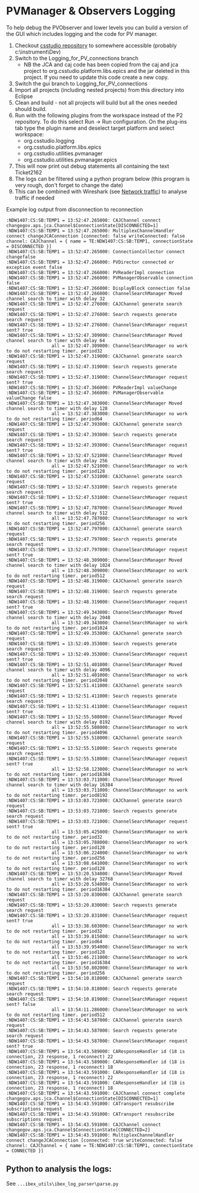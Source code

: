 # PVManager & Observers Logging

To help debug the PVObserver and lower levels you can build a version of the GUI which includes logging and the code for PV manager.

1. Checkout [csstudio repository](https://github.com/ISISComputingGroup/CSStudio_3_3) to somewhere accessible (probably c:\instrument\Dev)
1. Switch to the Logging_for_PV_connections branch
    - NB the JCA and caj code has been copied from the caj and jca project to org.csstudio.platform.libs.epics and the jar deleted in this project. If you need to update this code create a new copy.
1. Switch the gui branch to Logging_for_PV_connections 
1. Import all projects (including nested projects) from this directory into Eclipse 
1. Clean and build - not all projects will build but all the ones needed should build.
1. Run with the following plugins from the workspace instead of the P2 repository. To do this select Run -> Run configuration. On the plug-ins tab type the plugin name and deselect target platform and select workspace:
    - org.csstudio.logging
    - org.csstudio.platform.libs.epics
    - org.csstudio.utilities.pvmanager
    - org.csstudio.utilities.pvmanager.epics
1. This will now print out debug statements all containing the text Ticket2162
1. The logs can be filtered using a python program below (this program is very rough, don't forget to change the date)
1. This can be combined with Wireshark (see [Network traffic](/tools/Network-traffic)) to analyse traffic if needed

Example log output from disconnection to reconnection

```
:NDW1407:CS:SB:TEMP1 = 13:52:47.265000: CAJChannel connect changegov.aps.jca.Channel$ConnectionState[DISCONNECTED=1]
:NDW1407:CS:SB:TEMP1 = 13:52:47.265000: MultiplexChannelHandler connect changeJCAConnection [connected: false writeConnected: false channel: CAJChannel = { name = TE:NDW1407:CS:SB:TEMP1, connectionState = DISCONNECTED }]
:NDW1407:CS:SB:TEMP1 = 13:52:47.265000: ConnectionCollector connect changefalse
:NDW1407:CS:SB:TEMP1 = 13:52:47.266000: PVDirector connected or exception event false
:NDW1407:CS:SB:TEMP1 = 13:52:47.266000: PVReaderImpl connection
:NDW1407:CS:SB:TEMP1 = 13:52:47.266000: PVManagerObservable connection false
:NDW1407:CS:SB:TEMP1 = 13:52:47.266000: DisplayBlock connection false
:NDW1407:CS:SB:TEMP1 = 13:52:47.266000: ChannelSearchManager Moved channel search to timer with delay 32
:NDW1407:CS:SB:TEMP1 = 13:52:47.276000: CAJChannel generate search request
:NDW1407:CS:SB:TEMP1 = 13:52:47.276000: Search requests generate search request
:NDW1407:CS:SB:TEMP1 = 13:52:47.276000: ChannelSearchManager request sent? true
:NDW1407:CS:SB:TEMP1 = 13:52:47.309000: ChannelSearchManager Moved channel search to timer with delay 64
                 all = 13:52:47.309000: ChannelSearchManager no work to do not restarting timer. period32
:NDW1407:CS:SB:TEMP1 = 13:52:47.319000: CAJChannel generate search request
:NDW1407:CS:SB:TEMP1 = 13:52:47.319000: Search requests generate search request
:NDW1407:CS:SB:TEMP1 = 13:52:47.319000: ChannelSearchManager request sent? true
:NDW1407:CS:SB:TEMP1 = 13:52:47.366000: PVReaderImpl valueChange
:NDW1407:CS:SB:TEMP1 = 13:52:47.366000: PVManagerObservable valueChange false
:NDW1407:CS:SB:TEMP1 = 13:52:47.383000: ChannelSearchManager Moved channel search to timer with delay 128
                 all = 13:52:47.383000: ChannelSearchManager no work to do not restarting timer. period64
:NDW1407:CS:SB:TEMP1 = 13:52:47.393000: CAJChannel generate search request
:NDW1407:CS:SB:TEMP1 = 13:52:47.393000: Search requests generate search request
:NDW1407:CS:SB:TEMP1 = 13:52:47.393000: ChannelSearchManager request sent? true
:NDW1407:CS:SB:TEMP1 = 13:52:47.521000: ChannelSearchManager Moved channel search to timer with delay 256
                 all = 13:52:47.521000: ChannelSearchManager no work to do not restarting timer. period128
:NDW1407:CS:SB:TEMP1 = 13:52:47.531000: CAJChannel generate search request
:NDW1407:CS:SB:TEMP1 = 13:52:47.531000: Search requests generate search request
:NDW1407:CS:SB:TEMP1 = 13:52:47.531000: ChannelSearchManager request sent? true
:NDW1407:CS:SB:TEMP1 = 13:52:47.787000: ChannelSearchManager Moved channel search to timer with delay 512
                 all = 13:52:47.787000: ChannelSearchManager no work to do not restarting timer. period256
:NDW1407:CS:SB:TEMP1 = 13:52:47.797000: CAJChannel generate search request
:NDW1407:CS:SB:TEMP1 = 13:52:47.797000: Search requests generate search request
:NDW1407:CS:SB:TEMP1 = 13:52:47.797000: ChannelSearchManager request sent? true
:NDW1407:CS:SB:TEMP1 = 13:52:48.309000: ChannelSearchManager Moved channel search to timer with delay 1024
                 all = 13:52:48.309000: ChannelSearchManager no work to do not restarting timer. period512
:NDW1407:CS:SB:TEMP1 = 13:52:48.319000: CAJChannel generate search request
:NDW1407:CS:SB:TEMP1 = 13:52:48.319000: Search requests generate search request
:NDW1407:CS:SB:TEMP1 = 13:52:48.319000: ChannelSearchManager request sent? true
:NDW1407:CS:SB:TEMP1 = 13:52:49.343000: ChannelSearchManager Moved channel search to timer with delay 2048
                 all = 13:52:49.343000: ChannelSearchManager no work to do not restarting timer. period1024
:NDW1407:CS:SB:TEMP1 = 13:52:49.353000: CAJChannel generate search request
:NDW1407:CS:SB:TEMP1 = 13:52:49.353000: Search requests generate search request
:NDW1407:CS:SB:TEMP1 = 13:52:49.353000: ChannelSearchManager request sent? true
:NDW1407:CS:SB:TEMP1 = 13:52:51.401000: ChannelSearchManager Moved channel search to timer with delay 4096
                 all = 13:52:51.401000: ChannelSearchManager no work to do not restarting timer. period2048
:NDW1407:CS:SB:TEMP1 = 13:52:51.411000: CAJChannel generate search request
:NDW1407:CS:SB:TEMP1 = 13:52:51.411000: Search requests generate search request
:NDW1407:CS:SB:TEMP1 = 13:52:51.411000: ChannelSearchManager request sent? true
:NDW1407:CS:SB:TEMP1 = 13:52:55.508000: ChannelSearchManager Moved channel search to timer with delay 8192
                 all = 13:52:55.508000: ChannelSearchManager no work to do not restarting timer. period4096
:NDW1407:CS:SB:TEMP1 = 13:52:55.518000: CAJChannel generate search request
:NDW1407:CS:SB:TEMP1 = 13:52:55.518000: Search requests generate search request
:NDW1407:CS:SB:TEMP1 = 13:52:55.518000: ChannelSearchManager request sent? true
                 all = 13:52:58.123000: ChannelSearchManager no work to do not restarting timer. period16384
:NDW1407:CS:SB:TEMP1 = 13:53:03.711000: ChannelSearchManager Moved channel search to timer with delay 16384
                 all = 13:53:03.711000: ChannelSearchManager no work to do not restarting timer. period8192
:NDW1407:CS:SB:TEMP1 = 13:53:03.721000: CAJChannel generate search request
:NDW1407:CS:SB:TEMP1 = 13:53:03.721000: Search requests generate search request
:NDW1407:CS:SB:TEMP1 = 13:53:03.721000: ChannelSearchManager request sent? true
                 all = 13:53:05.425000: ChannelSearchManager no work to do not restarting timer. period32
                 all = 13:53:05.788000: ChannelSearchManager no work to do not restarting timer. period128
                 all = 13:53:06.224000: ChannelSearchManager no work to do not restarting timer. period256
                 all = 13:53:08.641000: ChannelSearchManager no work to do not restarting timer. period128
:NDW1407:CS:SB:TEMP1 = 13:53:20.534000: ChannelSearchManager Moved channel search to timer with delay 32768
                 all = 13:53:20.534000: ChannelSearchManager no work to do not restarting timer. period16384
:NDW1407:CS:SB:TEMP1 = 13:53:20.830000: CAJChannel generate search request
:NDW1407:CS:SB:TEMP1 = 13:53:20.830000: Search requests generate search request
:NDW1407:CS:SB:TEMP1 = 13:53:20.831000: ChannelSearchManager request sent? true
                 all = 13:53:38.603000: ChannelSearchManager no work to do not restarting timer. period32
                 all = 13:53:39.815000: ChannelSearchManager no work to do not restarting timer. period64
                 all = 13:53:39.954000: ChannelSearchManager no work to do not restarting timer. period128
                 all = 13:53:46.211000: ChannelSearchManager no work to do not restarting timer. period16384
                 all = 13:53:50.802000: ChannelSearchManager no work to do not restarting timer. period256
:NDW1407:CS:SB:TEMP1 = 13:54:10.818000: CAJChannel generate search request
:NDW1407:CS:SB:TEMP1 = 13:54:10.818000: Search requests generate search request
:NDW1407:CS:SB:TEMP1 = 13:54:10.819000: ChannelSearchManager request sent? false
                 all = 13:54:11.286000: ChannelSearchManager no work to do not restarting timer. period512
:NDW1407:CS:SB:TEMP1 = 13:54:43.587000: CAJChannel generate search request
:NDW1407:CS:SB:TEMP1 = 13:54:43.587000: Search requests generate search request
:NDW1407:CS:SB:TEMP1 = 13:54:43.587000: ChannelSearchManager request sent? true
:NDW1407:CS:SB:TEMP1 = 13:54:43.589000: CAResponseHandler id (18 is connection, 23 response, 1 reconnect) 22
:NDW1407:CS:SB:TEMP1 = 13:54:43.589000: CAResponseHandler id (18 is connection, 23 response, 1 reconnect) 18
:NDW1407:CS:SB:TEMP1 = 13:54:43.591000: CAResponseHandler id (18 is connection, 23 response, 1 reconnect) 22
:NDW1407:CS:SB:TEMP1 = 13:54:43.591000: CAResponseHandler id (18 is connection, 23 response, 1 reconnect) 18
:NDW1407:CS:SB:TEMP1 = 13:54:43.591000: CAJChannel connect complete changegov.aps.jca.Channel$ConnectionState[DISCONNECTED=1]
:NDW1407:CS:SB:TEMP1 = 13:54:43.591000: CATransport resubscribe subscriptions request
:NDW1407:CS:SB:TEMP1 = 13:54:43.591000: CATransport resubscribe subscriptions request
:NDW1407:CS:SB:TEMP1 = 13:54:43.591000: CAJChannel connect changegov.aps.jca.Channel$ConnectionState[CONNECTED=2]
:NDW1407:CS:SB:TEMP1 = 13:54:43.591000: MultiplexChannelHandler connect changeJCAConnection [connected: true writeConnected: false channel: CAJChannel = { name = TE:NDW1407:CS:SB:TEMP1, connectionState = CONNECTED }]
```

## Python to analysis the logs:

See `...ibex_utils\ibex_log_parser\parse.py`
